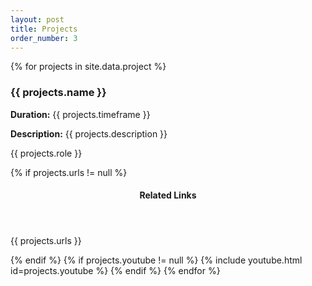```yaml
---
layout: post
title: Projects
order_number: 3
---
```


{% for projects in site.data.project %}
  <div class="resume-item" itemscope itemprop="alumniOf" itemtype="http://schema.org/CollegeOrUniversity">
    <h3 class="resume-item-title" itemprop="name">{{ projects.name }}</h3>
    <p class="resume-item-duration"> <b>Duration:</b> {{ projects.timeframe }}</p>
    <p class="resume-item-summary"> <b>Description:</b> {{ projects.description }}</p>
    <p class="resume-item-role">{{ projects.role }}</p>
    {% if projects.urls != null %}
      <header class="section-header">
        <h4>Related Links</h4>
      </header>
      <p class="resume-item-urls">{{ projects.urls }}</p>
    {% endif %}
    {% if projects.youtube != null %}
      {% include youtube.html id=projects.youtube %}
    {% endif %}
  <!-- </div> -->
{% endfor %}